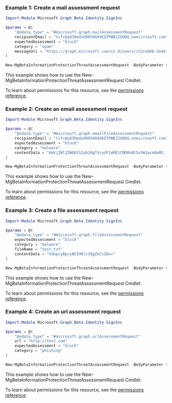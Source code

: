 ### Example 1: Create a mail assessment request

```powershellImport-Module Microsoft.Graph.Beta.Identity.SignIns

$params = @{
	"@odata.type" = "#microsoft.graph.mailAssessmentRequest"
	recipientEmail = "tifc@a830edad9050849EQTPWBJZXODQ.onmicrosoft.com"
	expectedAssessment = "block"
	category = "spam"
	messageUri = "https://graph.microsoft.com/v1.0/users/c52ce8db-3e4b-4181-93c4-7d6b6bffaf60/messages/AAMkADU3MWUxOTU0LWNlOTEt="
}

New-MgBetaInformationProtectionThreatAssessmentRequest -BodyParameter $params
```
This example shows how to use the New-MgBetaInformationProtectionThreatAssessmentRequest Cmdlet.
To learn about permissions for this resource, see the [permissions reference](/graph/permissions-reference).

### Example 2: Create an email assessment request

```powershellImport-Module Microsoft.Graph.Beta.Identity.SignIns

$params = @{
	"@odata.type" = "#microsoft.graph.emailFileAssessmentRequest"
	recipientEmail = "tifc@a830edad9050849EQTPWBJZXODQ.onmicrosoft.com"
	expectedAssessment = "block"
	category = "malware"
	contentData = "UmVjZWl2ZWQ6IGZyb20gTVcyUFIwME1CMDMxNC5uYW1wcmQwMC....."
}

New-MgBetaInformationProtectionThreatAssessmentRequest -BodyParameter $params
```
This example shows how to use the New-MgBetaInformationProtectionThreatAssessmentRequest Cmdlet.
To learn about permissions for this resource, see the [permissions reference](/graph/permissions-reference).

### Example 3: Create a file assessment request

```powershellImport-Module Microsoft.Graph.Beta.Identity.SignIns

$params = @{
	"@odata.type" = "#microsoft.graph.fileAssessmentRequest"
	expectedAssessment = "block"
	category = "malware"
	fileName = "test.txt"
	contentData = "VGhpcyBpcyBhIHRlc3QgZmlsZQ=="
}

New-MgBetaInformationProtectionThreatAssessmentRequest -BodyParameter $params
```
This example shows how to use the New-MgBetaInformationProtectionThreatAssessmentRequest Cmdlet.
To learn about permissions for this resource, see the [permissions reference](/graph/permissions-reference).

### Example 4: Create an url assessment request

```powershellImport-Module Microsoft.Graph.Beta.Identity.SignIns

$params = @{
	"@odata.type" = "#microsoft.graph.urlAssessmentRequest"
	url = "http://test.com"
	expectedAssessment = "block"
	category = "phishing"
}

New-MgBetaInformationProtectionThreatAssessmentRequest -BodyParameter $params
```
This example shows how to use the New-MgBetaInformationProtectionThreatAssessmentRequest Cmdlet.
To learn about permissions for this resource, see the [permissions reference](/graph/permissions-reference).

